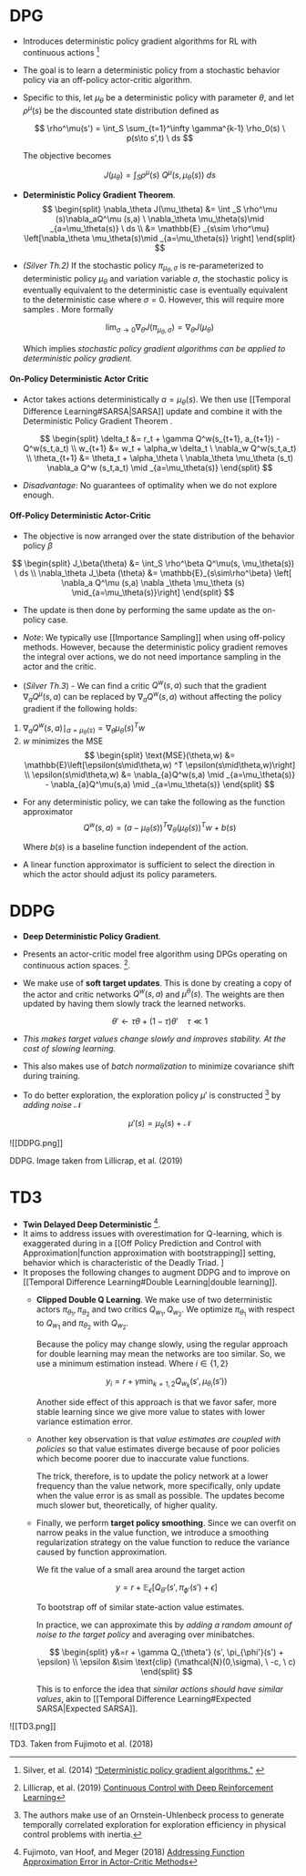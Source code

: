 # DPG 
* Introduces deterministic policy gradient algorithms for RL with continuous actions [^Silver_2014]
* The goal is to learn a deterministic policy from a stochastic behavior policy via an off-policy actor-critic algorithm.
* Specific to this, let $\mu_\theta$ be  a deterministic policy with parameter $\theta$,  and let $\rho^\mu(s)$ be the discounted state distribution defined as
  
  $$
  \rho^\mu(s') = \int_S \sum_{t=1}^\infty \gamma^{k-1} \rho_0(s) \ p(s\to s',t) \ ds
  $$
  
  The objective becomes 
  
  $$
  J(\mu_\theta) = \int_S \rho^\mu(s) \ Q^\mu(s,\mu_\theta(s)) \ ds
  $$
  
* **Deterministic Policy Gradient Theorem**. 
  $$
  \begin{split}
  \nabla_\theta J(\mu_\theta) &= \int _S \rho^\mu (s)\nabla_aQ^\mu (s,a) \ \nabla_\theta \mu_\theta(s)\mid _{a=\mu_\theta(s)} \ ds \\ 
  &= \mathbb{E} _{s\sim \rho^\mu} \left[\nabla_\theta \mu_\theta(s)\mid _{a=\mu_\theta(s)} \right]
  \end{split}
  $$

* *(Silver Th.2)* If the stochastic policy $\pi_{\mu_\theta,\sigma}$ is re-parameterized to deterministic policy $\mu_\theta$ and variation variable $\sigma$, the stochastic policy is eventually equivalent to the deterministic case is eventually equivalent to the deterministic case where $\sigma=0$. However, this will require more samples . More formally 
  
  $$
  \lim_{\sigma\to 0} \nabla_\theta J(\pi_{\mu_\theta, \sigma}) = \nabla_\theta J (\mu_\theta)
  $$
  
  Which implies *stochastic policy gradient algorithms can be applied to deterministic policy gradient.*

#### On-Policy Deterministic Actor Critic 
* Actor takes actions deterministically $a=\mu_\theta(s)$. We then use [[Temporal Difference Learning#SARSA|SARSA]] update and combine it with the Deterministic Policy Gradient Theorem .
  
  $$
  \begin{split}
  \delta_t &= r_t + \gamma Q^w(s_{t+1}, a_{t+1}) - Q^w(s_t,a_t) \\ 
  w_{t+1} &= w_t + \alpha_w \delta_t \ \nabla_w Q^w(s_t,a_t) \\ 
  \theta_{t+1} &= \theta_t + \alpha_\theta \ \nabla_\theta \mu_\theta (s_t) \nabla_a Q^w (s_t,a_t) \mid _{a=\mu_\theta(s)}  
  \end{split}
  $$
* *Disadvantage*: No guarantees of optimality when we do not explore enough. 

#### Off-Policy Deterministic Actor-Critic 
* The objective is now arranged over the state distribution of the behavior policy $\beta$

$$
\begin{split}
J_\beta(\theta) &= \int_S \rho^\beta Q^\mu(s, \mu_\theta(s)) \ ds  \\ 
\nabla_\theta J_\beta (\theta) &= \mathbb{E}_{s\sim\rho^\beta} \left[ \nabla_a Q^\mu (s,a) \nabla _\theta \mu_\theta (s) \mid_{a=\mu_\theta(s)}\right]
\end{split} 
$$
* The update is then done by performing the same update as the on-policy case. 
* *Note*: We typically use [[Importance Sampling]] when using off-policy methods. However, because the deterministic policy gradient removes the integral over actions, we do not need importance sampling in the actor and the critic.

* (*Silver Th.3*)  - We can find a critic $Q^w(s,a)$ such that the gradient $\nabla_aQ^\mu(s,a)$ can be replaced by $\nabla_aQ^w(s,a)$ without affecting the policy gradient if the following holds:
1. $\nabla_a Q^w(s,a) \mid_{a=\mu_\theta(s)} = \nabla_\theta \mu_\theta(s)^T w$ 
2. $w$ minimizes the MSE 
   $$
   \begin{split}
   \text{MSE}(\theta,w) &= \mathbb{E}\left[\epsilon(s\mid\theta,w) ^T \epsilon(s\mid\theta,w)\right] \\
   \epsilon(s\mid\theta,w) &= \nabla_{a}Q^w(s,a) \mid _{a=\mu_\theta(s)} - \nabla_{a}Q^\mu(s,a) \mid _{a=\mu_\theta(s)}
   \end{split}
   $$
* For any deterministic policy, we can take the following as the function approximator
  $$
  Q^w(s,a) = (a-\mu_\theta(s))^T \nabla_\theta (\mu_\theta(s))^T w + b(s) 
  $$
  
  Where $b(s)$ is a baseline function independent of the action. 
* A linear function approximator is sufficient to select the direction in which the actor should adjust its policy parameters.

[^Silver_2014]: Silver, et al. (2014) [“Deterministic policy gradient algorithms."](https://hal.inria.fr/file/index/docid/938992/filename/dpg-icml2014.pdf) 
# DDPG
* **Deep Deterministic Policy Gradient**.
* Presents an actor-critic model free algorithm using DPGs operating on continuous action spaces. [^Lillicrap_2015]. 
* We make use of **soft target updates**. This is done by creating a copy of the actor and critic networks $Q^w(s,a)$ and $\mu^\theta(s)$. The weights are then updated by having them slowly track the learned networks. 
  
  $$
  \theta' \gets \tau\theta + (1-\tau)\theta' \ \ \ \ \tau \ll 1
  $$
*  *This makes target values change slowly and improves stability. At the cost of slowing learning.*
  
* This also makes use of *batch normalization* to minimize covariance shift during training. 
* To do better exploration, the exploration policy $\mu'$ is constructed [^ddpg-a] by *adding noise* $\mathcal{N}$
  
  $$
  \mu'(s) = \mu_\theta(s) +\mathcal{N}
  $$

![[DDPG.png]]
<figcaption> DDPG. Image taken from Lillicrap, et al. (2019) </figcaption>

[^Lillicrap_2015]: Lillicrap, et al. (2019) [Continuous Control with Deep Reinforcement Learning](https://arxiv.org/pdf/1509.02971.pdf)
[^ddpg-a]: The authors make use of an Ornstein-Uhlenbeck process to generate temporally correlated exploration for exploration efficiency in physical control problems with inertia. 
# TD3
* **Twin Delayed Deep Deterministic** [^Fujimoto_2018].
* It aims to address issues with overestimation for Q-learning, which is exaggerated during in a [[Off Policy Prediction and Control with Approximation|function approximation with bootstrapping]] setting, behavior which is characteristic of the Deadly Triad. ]
* It proposes the following changes to augment DDPG and to improve on [[Temporal Difference Learning#Double Learning|double learning]]. 
	* **Clipped Double Q Learning**. We make use of two deterministic actors $\pi_{\theta_1}, \pi_{\theta_2}$ and two critics $Q_{w_1}, Q_{w_2}$. We optimize $\pi_{\theta_1}$ with respect to $Q_{w_1}$ and $\pi_{\theta_2}$ with $Q_{w_2}$. 
	  
	  Because the policy may change slowly, using the regular approach for double learning may mean the networks are too similar. So, we use a minimum estimation instead. Where $i\in \{1,2\}$ 
	  
	  $$
	  y_i = r+ \gamma \min_{k=1,2} Q_{w_k} (s',\mu_{\theta_i} (s'))
	  $$
	  
	  Another side effect of this approach is that we favor safer, more stable learning since we give more value to states with lower variance estimation error. 

	 * Another key observation is that *value estimates are coupled with policies* so that value estimates diverge because of poor policies which become poorer due to inaccurate value functions. 
	   
	   The trick, therefore, is to update the policy network at a lower frequency than the value network, more specifically, only update when the value error is as small as possible. The updates become much slower but, theoretically, of higher quality. 

	* Finally, we perform **target policy smoothing**. Since we can overfit on narrow peaks in the value function, we introduce a smoothing regularization strategy on the value function to reduce the variance caused by function approximation. 
	  
	  We fit the value of a small area around the target action
	  
	  $$
	  y = r+ \mathbb{E}_\epsilon\left[ Q_{\theta'} (s', \pi_{\phi'} (s') +\epsilon\right]
	  $$
	  
	  To bootstrap off of similar state-action value estimates. 
	  
	  In practice, we can approximate this by *adding a random amount of noise to the target policy* and averaging over minibatches.
	  
	  $$
	  \begin{split}
	  y&=r + \gamma Q_{\theta'} (s', \pi_{\phi'}(s') + \epsilon) \\ 
	  \epsilon &\sim \text{clip} (\mathcal{N}(0,\sigma), \ -c, \ c)
	  \end{split}	  
	  $$
	  
	  This is to enforce the idea that *similar actions should have similar values*, akin to [[Temporal Difference Learning#Expected SARSA|Expected SARSA]].
	  

![[TD3.png]]
<figcaption> TD3. Taken from Fujimoto et al. (2018)</figcaption>


[^Fujimoto_2018]: Fujimoto, van Hoof, and Meger (2018) [Addressing Function Approximation Error in Actor-Critic Methods](https://arxiv.org/pdf/1802.09477.pdf)
